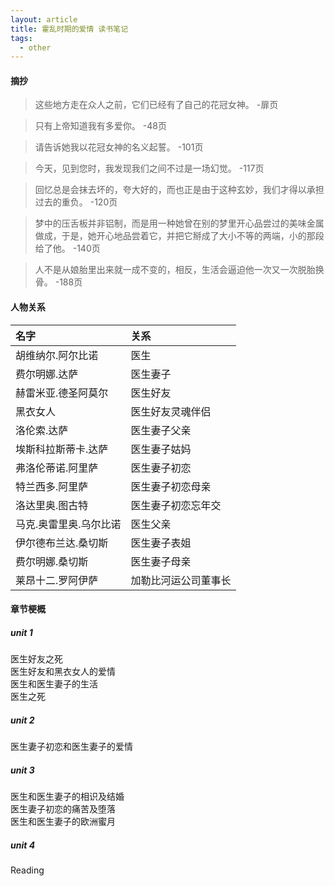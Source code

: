 ```yaml
---
layout: article
title: 霍乱时期的爱情 读书笔记
tags:
  - other
---
```


<!--more-->

#### 摘抄

> 这些地方走在众人之前，它们已经有了自己的花冠女神。
> -扉页

> 只有上帝知道我有多爱你。
> -48页

> 请告诉她我以花冠女神的名义起誓。
> -101页

> 今天，见到您时，我发现我们之间不过是一场幻觉。
> -117页

> 回忆总是会抹去坏的，夸大好的，而也正是由于这种玄妙，我们才得以承担过去的重负。
> -120页

> 梦中的压舌板并非铝制，而是用一种她曾在别的梦里开心品尝过的美味金属做成，于是，她开心地品尝着它，并把它掰成了大小不等的两端，小的那段给了他。
> -140页

> 人不是从娘胎里出来就一成不变的，相反，生活会逼迫他一次又一次脱胎换骨。
> -188页

#### 人物关系
|名字 | 关系|
| :------ | :------ |
|胡维纳尔.阿尔比诺 | 医生|
|费尔明娜.达萨 | 医生妻子|
|赫雷米亚.德圣阿莫尔 | 医生好友|
|黑衣女人 | 医生好友灵魂伴侣|
|洛伦索.达萨 | 医生妻子父亲|
|埃斯科拉斯蒂卡.达萨 | 医生妻子姑妈|
|弗洛伦蒂诺.阿里萨 | 医生妻子初恋|
|特兰西多.阿里萨 | 医生妻子初恋母亲|
|洛达里奥.图古特 | 医生妻子初恋忘年交|
|马克.奥雷里奥.乌尔比诺 | 医生父亲|
|伊尔德布兰达.桑切斯 | 医生妻子表姐|
|费尔明娜.桑切斯 | 医生妻子母亲|
|莱昂十二.罗阿伊萨 | 加勒比河运公司董事长|

#### 章节梗概
##### unit 1
医生好友之死  
医生好友和黑衣女人的爱情  
医生和医生妻子的生活  
医生之死  
##### unit 2
医生妻子初恋和医生妻子的爱情  
##### unit 3
医生和医生妻子的相识及结婚  
医生妻子初恋的痛苦及堕落  
医生和医生妻子的欧洲蜜月  
##### unit 4
Reading